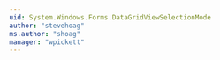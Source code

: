 ```yaml
---
uid: System.Windows.Forms.DataGridViewSelectionMode
author: "stevehoag"
ms.author: "shoag"
manager: "wpickett"
---
```

